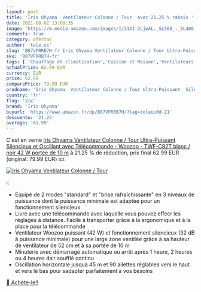 ```yaml
---
layout: post
title: 'Iris Ohyama  Ventilateur Colonne / Tour  avec 21.25 % rabais '
date: 2021-08-02 13:08:35
image: 'https://m.media-amazon.com/images/I/31XI-2LjwAL._SL500_._SL400_.jpg'
comments: true
category: ofertas
author: 'tole.es'
slug: 'B07VFRRB7H-fr Iris Ohyama Ventilateur Colonne / Tour Ultra-Puissant...'
sku: 'B07VFRRB7H-fr'
tags: [ 'Chauffage et climatisation','Cuisine et Maison','Ventilateurs','Ventilateurs colonne','iris ohyama', ]
actualPrice: 62.99 EUR
currency: EUR
price: 62.99
comparePrice: 79.99 EUR
prodname: 'Iris Ohyama  Ventilateur Colonne / Tour Ultra-Puissant  Silencieux et Oscillant avec Télécommande - Woozoo - TWF-C82T  blanc / noir  42 W  portée de 10 m'
country: 'fr'
flag: '🇫🇷'
brand: 'Iris Ohyama'
buyurl: 'https://www.amazon.fr/dp/B07VFRRB7H/?tag=tolees0d-21'
descuento: '21.25'
average: '61.99'
---
```


C'est en vente [Iris Ohyama  Ventilateur Colonne / Tour Ultra-Puissant  Silencieux et Oscillant avec Télécommande - Woozoo - TWF-C82T  blanc / noir  42 W  portée de 10 m](https://www.amazon.fr/dp/B07VFRRB7H/?tag=tolees0d-21)  à  21.25 % de réduction, prix final  62.99 EUR (original: 79.99 EUR) ici:

[![Iris Ohyama  Ventilateur Colonne / Tour ](https://m.media-amazon.com/images/I/31XI-2LjwAL._SL500_._SL400_.jpg)](https://www.amazon.fr/dp/B07VFRRB7H/?tag=tolees0d-21)

ℹ️:

- Équipé de 2 modes "standard" et "brise rafraîchissante" en 3 niveaux de puissance dont la puissance minimale est adaptée pour un fonctionnement silencieux
- Livré avec une télécommande avec laquelle vous pouvez effecr les réglages à distance. Facile à transporter grâce à la ergonomique et à la place pour la télécommande
- Ventilateur Woozoo puissant (42 W) et fonctionnement silencieux (32 dB à puissance minimale) pour une large zone ventilée grâce à sa hauteur de ventilateur de 52 cm et à sa portée de 10 m
- Minuterie avec démarrage automatique ou arrêt après 1 heure, 2 heures ou 4 heures dair soufflé continu
- Oscillation horizontale jusquà 45 m et 90 ailettes réglables vers le haut et vers le bas pour sadapter parfaitement à vos besoins

[🛒 Achète-le!!](https://www.amazon.fr/dp/B07VFRRB7H/?tag=tolees0d-21)
